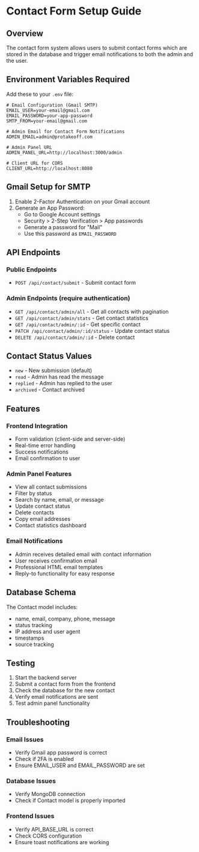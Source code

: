 # Contact Form Setup Guide

## Overview
The contact form system allows users to submit contact forms which are stored in the database and trigger email notifications to both the admin and the user.

## Environment Variables Required

Add these to your `.env` file:

```env
# Email Configuration (Gmail SMTP)
EMAIL_USER=your-email@gmail.com
EMAIL_PASSWORD=your-app-password
SMTP_FROM=your-email@gmail.com

# Admin Email for Contact Form Notifications
ADMIN_EMAIL=admin@protakeoff.com

# Admin Panel URL
ADMIN_PANEL_URL=http://localhost:3000/admin

# Client URL for CORS
CLIENT_URL=http://localhost:8080
```

## Gmail Setup for SMTP

1. Enable 2-Factor Authentication on your Gmail account
2. Generate an App Password:
   - Go to Google Account settings
   - Security > 2-Step Verification > App passwords
   - Generate a password for "Mail"
   - Use this password as `EMAIL_PASSWORD`

## API Endpoints

### Public Endpoints
- `POST /api/contact/submit` - Submit contact form

### Admin Endpoints (require authentication)
- `GET /api/contact/admin/all` - Get all contacts with pagination
- `GET /api/contact/admin/stats` - Get contact statistics
- `GET /api/contact/admin/:id` - Get specific contact
- `PATCH /api/contact/admin/:id/status` - Update contact status
- `DELETE /api/contact/admin/:id` - Delete contact

## Contact Status Values
- `new` - New submission (default)
- `read` - Admin has read the message
- `replied` - Admin has replied to the user
- `archived` - Contact archived

## Features

### Frontend Integration
- Form validation (client-side and server-side)
- Real-time error handling
- Success notifications
- Email confirmation to user

### Admin Panel Features
- View all contact submissions
- Filter by status
- Search by name, email, or message
- Update contact status
- Delete contacts
- Copy email addresses
- Contact statistics dashboard

### Email Notifications
- Admin receives detailed email with contact information
- User receives confirmation email
- Professional HTML email templates
- Reply-to functionality for easy response

## Database Schema

The Contact model includes:
- name, email, company, phone, message
- status tracking
- IP address and user agent
- timestamps
- source tracking

## Testing

1. Start the backend server
2. Submit a contact form from the frontend
3. Check the database for the new contact
4. Verify email notifications are sent
5. Test admin panel functionality

## Troubleshooting

### Email Issues
- Verify Gmail app password is correct
- Check if 2FA is enabled
- Ensure EMAIL_USER and EMAIL_PASSWORD are set

### Database Issues
- Verify MongoDB connection
- Check if Contact model is properly imported

### Frontend Issues
- Verify API_BASE_URL is correct
- Check CORS configuration
- Ensure toast notifications are working